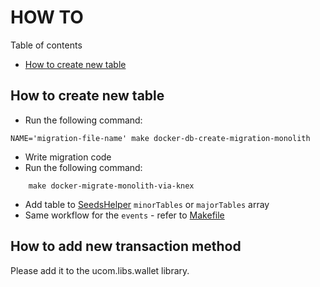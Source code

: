 # HOW TO

Table of contents
* [How to create new table](#how-to-create-new-table)

## How to create new table
* Run the following command:
```
NAME='migration-file-name' make docker-db-create-migration-monolith
```

* Write migration code
* Run the following command:
```
    make docker-migrate-monolith-via-knex
```
* Add table to [SeedsHelper](../test/integration/helpers/seeds-helper.ts) `minorTables` or `majorTables` array 
* Same workflow for the `events` - refer to [Makefile](../Makefile)

## How to add new transaction method

Please add it to the ucom.libs.wallet library.